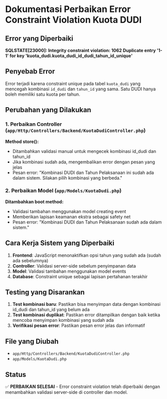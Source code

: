 # Dokumentasi Perbaikan Error Constraint Violation Kuota DUDI

## Error yang Diperbaiki
**SQLSTATE[23000]: Integrity constraint violation: 1062 Duplicate entry '1-1' for key 'kuota_dudi.kuota_dudi_id_dudi_tahun_id_unique'**

## Penyebab Error
Error terjadi karena constraint unique pada tabel `kuota_dudi` yang mencegah kombinasi `id_dudi` dan `tahun_id` yang sama. Satu DUDI hanya boleh memiliki satu kuota per tahun.

## Perubahan yang Dilakukan

### 1. Perbaikan Controller (`app/Http/Controllers/Backend/KuotaDudiController.php`)
**Method store():**
- Ditambahkan validasi manual untuk mengecek kombinasi id_dudi dan tahun_id
- Jika kombinasi sudah ada, mengembalikan error dengan pesan yang jelas
- Pesan error: "Kombinasi DUDI dan Tahun Pelaksanaan ini sudah ada dalam sistem. Silakan pilih kombinasi yang berbeda."

### 2. Perbaikan Model (`app/Models/KuotaDudi.php`)
**Ditambahkan boot method:**
- Validasi tambahan menggunakan model creating event
- Memberikan lapisan keamanan ekstra sebagai safety net
- Pesan error: "Kombinasi DUDI dan Tahun Pelaksanaan sudah ada dalam sistem."

## Cara Kerja Sistem yang Diperbaiki
1. **Frontend**: JavaScript menonaktifkan opsi tahun yang sudah ada (sudah ada sebelumnya)
2. **Controller**: Validasi server-side sebelum penyimpanan data
3. **Model**: Validasi tambahan menggunakan model events
4. **Database**: Constraint unique sebagai lapisan pertahanan terakhir

## Testing yang Disarankan
1. **Test kombinasi baru**: Pastikan bisa menyimpan data dengan kombinasi id_dudi dan tahun_id yang belum ada
2. **Test kombinasi duplikat**: Pastikan error ditampilkan dengan baik ketika mencoba menyimpan kombinasi yang sudah ada
3. **Verifikasi pesan error**: Pastikan pesan error jelas dan informatif

## File yang Diubah
- `app/Http/Controllers/Backend/KuotaDudiController.php`
- `app/Models/KuotaDudi.php`

## Status
✅ **PERBAIKAN SELESAI** - Error constraint violation telah diperbaiki dengan menambahkan validasi server-side di controller dan model.
